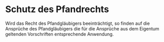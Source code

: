 # Schutz des Pfandrechts

Wird das Recht des Pfandgläubigers beeinträchtigt, so finden auf die Ansprüche des Pfandgläubigers die für die Ansprüche aus dem Eigentum geltenden Vorschriften entsprechende Anwendung.